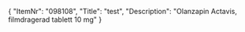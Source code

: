 {
  "ItemNr": "098108",
  "Title": "test",
  "Description": "Olanzapin Actavis, filmdragerad tablett 10 mg"
}